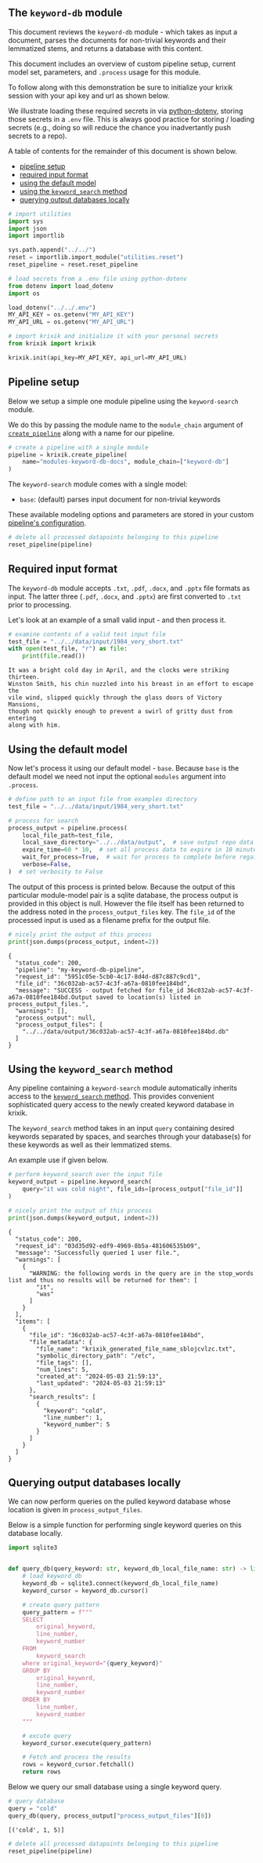 ## The `keyword-db` module

This document reviews the `keyword-db` module - which takes as input a document, parses the documents for non-trivial keywords and their lemmatized stems, and returns a database with this content.

This document includes an overview of custom pipeline setup, current model set, parameters, and `.process` usage for this module.

To follow along with this demonstration be sure to initialize your krixik session with your api key and url as shown below. 

We illustrate loading these required secrets in via [python-dotenv](https://pypi.org/project/python-dotenv/), storing those secrets in a `.env` file.  This is always good practice for storing / loading secrets (e.g., doing so will reduce the chance you inadvertantly push secrets to a repo).

A table of contents for the remainder of this document is shown below.


- [pipeline setup](#pipeline-setup)
- [required input format](#required-input-format)
- [using the default model](#using-the-default-model)
- [using the `keyword_search` method](#using-the-keyword_search-method)
- [querying output databases locally](#querying-output-databases-locally)


```python
# import utilities
import sys
import json
import importlib

sys.path.append("../../")
reset = importlib.import_module("utilities.reset")
reset_pipeline = reset.reset_pipeline

# load secrets from a .env file using python-dotenv
from dotenv import load_dotenv
import os

load_dotenv("../../.env")
MY_API_KEY = os.getenv("MY_API_KEY")
MY_API_URL = os.getenv("MY_API_URL")

# import krixik and initialize it with your personal secrets
from krixik import krixik

krixik.init(api_key=MY_API_KEY, api_url=MY_API_URL)
```

## Pipeline setup

Below we setup a simple one module pipeline using the `keyword-search` module. 

We do this by passing the module name to the `module_chain` argument of [`create_pipeline`](system/create_save_load.md) along with a name for our pipeline.


```python
# create a pipeline with a single module
pipeline = krixik.create_pipeline(
    name="modules-keyword-db-docs", module_chain=["keyword-db"]
)
```

The `keyword-search` module comes with a single model:

- `base`: (default) parses input document for non-trivial keywords

These available modeling options and parameters are stored in your custom [pipeline's configuration](system/create_save_load.md).


```python
# delete all processed datapoints belonging to this pipeline
reset_pipeline(pipeline)
```

## Required input format

The `keyword-db` module accepts `.txt`, `.pdf`, `.docx`, and `.pptx` file formats as input.  The latter three (`.pdf`, `.docx`, and `.pptx`) are first converted to `.txt` prior to processing.

Let's look at an example of a small valid input - and then process it.


```python
# examine contents of a valid test input file
test_file = "../../data/input/1984_very_short.txt"
with open(test_file, "r") as file:
    print(file.read())
```

    It was a bright cold day in April, and the clocks were striking thirteen.
    Winston Smith, his chin nuzzled into his breast in an effort to escape the
    vile wind, slipped quickly through the glass doors of Victory Mansions,
    though not quickly enough to prevent a swirl of gritty dust from entering
    along with him.


## Using the default model

Now let's process it using our default model - `base`.  Because `base` is the default model we need not input the optional `modules` argument into `.process`.


```python
# define path to an input file from examples directory
test_file = "../../data/input/1984_very_short.txt"

# process for search
process_output = pipeline.process(
    local_file_path=test_file,
    local_save_directory="../../data/output",  # save output repo data output subdir
    expire_time=60 * 10,  # set all process data to expire in 10 minutes
    wait_for_process=True,  # wait for process to complete before regaining ide
    verbose=False,
)  # set verbosity to False
```

The output of this process is printed below.  Because the output of this particular module-model pair is a sqlite database, the process output is provided in this object is null.  However the file itself has been returned to the address noted in the `process_output_files` key.  The `file_id` of the processed input is used as a filename prefix for the output file.


```python
# nicely print the output of this process
print(json.dumps(process_output, indent=2))
```

    {
      "status_code": 200,
      "pipeline": "my-keyword-db-pipeline",
      "request_id": "5951c05e-5cb0-4c17-8d4d-d87c887c9cd1",
      "file_id": "36c032ab-ac57-4c3f-a67a-0810fee184bd",
      "message": "SUCCESS - output fetched for file_id 36c032ab-ac57-4c3f-a67a-0810fee184bd.Output saved to location(s) listed in process_output_files.",
      "warnings": [],
      "process_output": null,
      "process_output_files": [
        "../../data/output/36c032ab-ac57-4c3f-a67a-0810fee184bd.db"
      ]
    }


## Using the `keyword_search` method

Any pipeline containing a `keyword-search` module automatically inherits access to the [`keyword_search` method](system/keyword_search.md).  This provides convenient sophisticated query access to the newly created keyword database in krixik.

The `keyword_search` method takes in an input `query` containing desired keywords separated by spaces, and searches through your database(s) for these keywords as well as their lemmatized stems.

An example use if given below.


```python
# perform keyword_search over the input file
keyword_output = pipeline.keyword_search(
    query="it was cold night", file_ids=[process_output["file_id"]]
)

# nicely print the output of this process
print(json.dumps(keyword_output, indent=2))
```

    {
      "status_code": 200,
      "request_id": "03d35d92-edf9-4969-8b5a-481606535b09",
      "message": "Successfully queried 1 user file.",
      "warnings": [
        {
          "WARNING: the following words in the query are in the stop_words list and thus no results will be returned for them": [
            "it",
            "was"
          ]
        }
      ],
      "items": [
        {
          "file_id": "36c032ab-ac57-4c3f-a67a-0810fee184bd",
          "file_metadata": {
            "file_name": "krixik_generated_file_name_sblojcvlzc.txt",
            "symbolic_directory_path": "/etc",
            "file_tags": [],
            "num_lines": 5,
            "created_at": "2024-05-03 21:59:13",
            "last_updated": "2024-05-03 21:59:13"
          },
          "search_results": [
            {
              "keyword": "cold",
              "line_number": 1,
              "keyword_number": 5
            }
          ]
        }
      ]
    }


## Querying output databases locally

We can now perform queries on the pulled keyword database whose location is given in `process_output_files`.

Below is a simple function for performing single keyword queries on this database locally.


```python
import sqlite3


def query_db(query_keyword: str, keyword_db_local_file_name: str) -> list:
    # load keyword_db
    keyword_db = sqlite3.connect(keyword_db_local_file_name)
    keyword_cursor = keyword_db.cursor()

    # create query pattern
    query_pattern = f"""
    SELECT
        original_keyword,
        line_number,
        keyword_number
    FROM
        keyword_search
    where original_keyword="{query_keyword}"
    GROUP BY
        original_keyword,
        line_number,
        keyword_number
    ORDER BY
        line_number,
        keyword_number
    """

    # excute query
    keyword_cursor.execute(query_pattern)

    # Fetch and process the results
    rows = keyword_cursor.fetchall()
    return rows
```

Below we query our small database using a single keyword query.


```python
# query database
query = "cold"
query_db(query, process_output["process_output_files"][0])
```




    [('cold', 1, 5)]




```python
# delete all processed datapoints belonging to this pipeline
reset_pipeline(pipeline)
```
